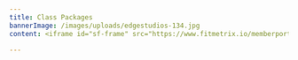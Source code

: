 ```yaml
---
title: Class Packages
bannerImage: /images/uploads/edgestudios-134.jpg
content: <iframe id="sf-frame" src="https://www.fitmetrix.io/memberportal/login/fcad9627-fa64-e811-a973-b9cfd72804d1?locationID=4492" scrolling="no" frameborder="0" width="100%"></iframe>

---
```

